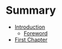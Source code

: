 # Summary

* [Introduction](README.md)
   * [Foreword](foreword.md)
* [First Chapter](chapter1.md)

